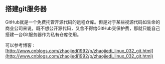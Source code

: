 ## 搭建git服务器
GitHub就是一个免费托管开源代码的远程仓库。但是对于某些视源代码如生命的商业公司来说，既不想公开源代码，又舍不得给GitHub交保护费，那就只能自己搭建一台Git服务器作为私有仓库使用。

可以参考博客 : [http://www.cnblogs.com/zhaojiedi1992/p/zhaojiedi_linux_032_git.html](http://www.cnblogs.com/zhaojiedi1992/p/zhaojiedi_linux_032_git.html)
